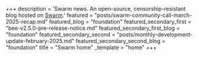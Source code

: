 +++
description = 'Swarm news. An open-source, censorship-resistant blog hosted on [Swarm](https://www.ethswarm.org/ "Swarm").'
featured = "posts/swarm-community-call-march-2025-recap.md"
featured_blog = "foundation"
featured_secondary_first = "bee-v2.5.0-pre-release-notice.md"
featured_secondary_first_blog = "foundation"
featured_secondary_second = "posts/monthly-development-update-february-2025.md"
featured_secondary_second_blog = "foundation"
title = "Swarm home"
_template = "home"
+++
